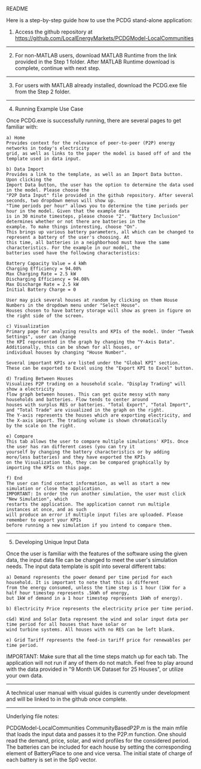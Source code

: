 README

Here is a step-by-step guide how to use the PCDG stand-alone application:

1) Access the github repository at https://github.com/LocalEnergyMarkets/PCDGModel-LocalCommunities

------------------------------------

2) For non-MATLAB users, download MATLAB Runtime from the link provided in the Step 1 folder.
After MATLAB Runtime download is complete, continue with next step. 

------------------------------------

3) For users with MATLAB already installed, download the PCDG.exe file from the Step 2 folder.

------------------------------------

4) Running Example Use Case

Once PCDG.exe is successfully running, there are several pages to get familiar with:

	a) Home  
	Provides context for the relevance of peer-to-peer (P2P) energy networks in today's electricity 
	grid, as well as links to the paper the model is based off of and the template used in data input.
	
	b) Data Import 
	Provides a link to the template, as well as an Import Data button. Upon clicking the
	Import Data button, the user has the option to determine the data used in the model. Please choose the 
	"P2P Data Input" file provided in the github repository. After several seconds, two dropdown menus will show up. 
	"Time periods per hour" allows you to determine the time periods per hour in the model. Given that the example data
	is in 30 minute timesteps, please choose "2". "Battery Inclusion" determines whether or not there are batteries in the
 	example. To make things interesting, choose "On". 
	This brings up various battery parameters, all which can be changed to represent a battery of the user's choosing. At 
	this time, all batteries in a neighborhood must have the same characteristics. For the example in our model, the 
	batteries used have the following characteristics:

	Battery Capacity Value = 4 kWh
	Charging Efficiency = 94.08%
	Max Charging Rate = 2.5 kW
	Discharging Efficiency = 94.08%
	Max Discharge Rate = 2.5 kW
	Initial Battery Charge = 0

	User may pick several houses at random by clicking on them House Numbers in the dropdown menu under "Select House".
	Houses chosen to have battery storage will show as green in figure on the right side of the screen.

	c) Visualization 
	Primary page for analyzing results and KPIs of the model. Under "Tweak Settings", user can change
	the KPI represented in the graph by changing the "Y-Axis Data". Additionally, this can be shown for all houses, or 
	individual houses by changing "House Number".

	Several important KPIs are listed under the "Global KPI" section. These can be exported to Excel using the "Export KPI to Excel" button. 

	d) Trading Between Houses 
	Visualizes P2P trading on a household scale. "Display Trading" will show a electricity 
	flow graph between houses. This can get quite messy with many households and batteries. Flow tends to center around 
	houses with surplus RES or batteries. "Total Export", "Total Import", and "Total Trade" are visualized in the graph on the right. 
	The Y-axis represents the houses which are exporting electricity, and the X-axis import. The trading volume is shown chromatically 
	by the scale on the right. 

	e) Compare
	This tab allows the user to compare multiple simulations' KPIs. Once the user has ran different cases (you can try it 
	yourself by changing the battery characteristics or by adding more/less batteries) and they have exported the KPIs 
  	on the Visualization tab, they can be compared graphically by importing the KPIs on this page. 

	f) End 
	The user can find contact information, as well as start a new simulation or close the application.
	IMPORTANT: In order the run another simulation, the user must click "New Simulation", which 
	restarts the application. The application cannot run multiple instances at once, and as such 
	will produce an error if multiple input files are uploaded. Please remember to export your KPIs 
	before running a new simulation if you intend to compare them.


------------------------------------

5) Developing Unique Input Data

Once the user is familiar with the features of the software using the given data, the input data file can be changed to meet 
the user's simulation needs. The input data template is split into several different tabs:

	a) Demand represents the power demand per time period for each household. It is important to note that this is different
	from the energy consumed, unless the time step is 1 hour (1kW for a half hour timestep represents .5kWh of energy,
	but 1kW of demand in a 1 hour timestep represents 1kWh of energy).

	b) Electricity Price represents the electricity price per time period.

	c&d) Wind and Solar Data represent the wind and solar input data per time period for all houses that have solar or
	wind turbine systems. All houses with no RES can be left blank. 

	e) Grid Tariff represents the feed-in tariff price for renewables per time period.

IMPORTANT: Make sure that all the time steps match up for each tab. The application will not run if any of them do not match.
Feel free to play around with the data provided in "9 Month UK Dataset for 25 Houses", or utilize your own data.

------------------------------------

A technical user manual with visual guides is currently under development and will be linked to in the github once complete.

-----------------------------------

Underlying file notes:

PCDGModel-LocalCommunities
CommunityBasedP2P.m is the main mfile that loads the input data and passes it to the P2P.m function. 
One should read the demand, price, solar, and wind profiles for the considered period. 
The batteries can be included for each house by setting the corresponding element of BatteryPlace to one and vice versa. 
The initial state of charge of each battery is set in the Sp0 vector.